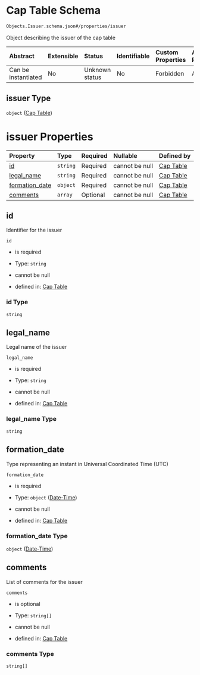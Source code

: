 # Cap Table Schema

```txt
Objects.Issuer.schema.json#/properties/issuer
```

Object describing the issuer of the cap table

| Abstract            | Extensible | Status         | Identifiable | Custom Properties | Additional Properties | Access Restrictions | Defined In                                                                  |
| :------------------ | :--------- | :------------- | :----------- | :---------------- | :-------------------- | :------------------ | :-------------------------------------------------------------------------- |
| Can be instantiated | No         | Unknown status | No           | Forbidden         | Allowed               | none                | [CapTable.schema.json*](../out/CapTable.schema.json "open original schema") |

## issuer Type

`object` ([Cap Table](captable-properties-cap-table.md))

# issuer Properties

| Property                          | Type     | Required | Nullable       | Defined by                                                                                          |
| :-------------------------------- | :------- | :------- | :------------- | :-------------------------------------------------------------------------------------------------- |
| [id](#id)                         | `string` | Required | cannot be null | [Cap Table](issuer-properties-id.md "Objects.Issuer.schema.json#/properties/id")                    |
| [legal_name](#legal_name)         | `string` | Required | cannot be null | [Cap Table](issuer-properties-legal_name.md "Objects.Issuer.schema.json#/properties/legal_name")    |
| [formation_date](#formation_date) | `object` | Required | cannot be null | [Cap Table](issuer-properties-date-time.md "Types.DateTime.schema.json#/properties/formation_date") |
| [comments](#comments)             | `array`  | Optional | cannot be null | [Cap Table](issuer-properties-comments.md "Objects.Issuer.schema.json#/properties/comments")        |

## id

Identifier for the issuer

`id`

*   is required

*   Type: `string`

*   cannot be null

*   defined in: [Cap Table](issuer-properties-id.md "Objects.Issuer.schema.json#/properties/id")

### id Type

`string`

## legal_name

Legal name of the issuer

`legal_name`

*   is required

*   Type: `string`

*   cannot be null

*   defined in: [Cap Table](issuer-properties-legal_name.md "Objects.Issuer.schema.json#/properties/legal_name")

### legal_name Type

`string`

## formation_date

Type representing an instant in Universal Coordinated Time (UTC)

`formation_date`

*   is required

*   Type: `object` ([Date-Time](issuer-properties-date-time.md))

*   cannot be null

*   defined in: [Cap Table](issuer-properties-date-time.md "Types.DateTime.schema.json#/properties/formation_date")

### formation_date Type

`object` ([Date-Time](issuer-properties-date-time.md))

## comments

List of comments for the issuer

`comments`

*   is optional

*   Type: `string[]`

*   cannot be null

*   defined in: [Cap Table](issuer-properties-comments.md "Objects.Issuer.schema.json#/properties/comments")

### comments Type

`string[]`
